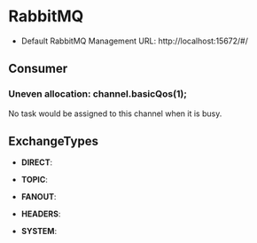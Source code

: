 # RabbitMQ

* Default RabbitMQ Management URL: http://localhost:15672/#/

## Consumer

### Uneven allocation: channel.basicQos(1);

No task would be assigned to this channel when it is busy.

## ExchangeTypes

* **DIRECT**: 

* **TOPIC**: 

* **FANOUT**:

* **HEADERS**:

* **SYSTEM**: